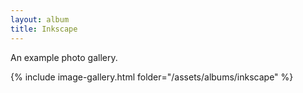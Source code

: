 ```yaml
---
layout: album
title: Inkscape
---
```


An example photo gallery.

{% include image-gallery.html folder="/assets/albums/inkscape" %}

